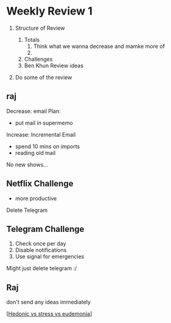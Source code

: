 # Weekly Review 1

1. Structure of Review
    1. Totals
       1. Think what we wanna decrease and mamke more of
       2. 
    2. Challenges
    3. Ben Khun Review ideas
   
2. Do some of the review

## raj
Decrease: email 
Plan:
- put mail in supermemo

Increase: Incremental Email
- spend 10 mins on imports
- reading old mail


No new shows...


## Netflix Challenge
- more productive


Delete Telegram
## Telegram Challenge
1. Check once per day
2. Disable notifications
3. Use signal for emergencies

Might just delete telegram :/

## Raj
don't send any ideas immediately


[[Hedonic vs stress vs eudemonia]]


[//begin]: # "Autogenerated link references for markdown compatibility"
[Hedonic vs stress vs eudemonia]: hedonic-vs-stress-vs-eudemonia "Hedonic Vs Stress Vs Eudemonia"
[//end]: # "Autogenerated link references"